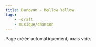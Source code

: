 ```yaml
---
title: Donovan - Mellow Yellow
tags:
    - -draft
    - musique/chanson
---
```


Page créée automatiquement, mais vide.
